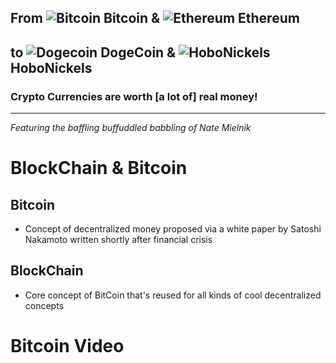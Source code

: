 ## From ![Bitcoin](https://files.coinmarketcap.com/static/img/coins/64x64/bitcoin.png) Bitcoin & ![Ethereum](https://files.coinmarketcap.com/static/img/coins/64x64/ethereum.png) Ethereum  
## to ![Dogecoin](https://files.coinmarketcap.com/static/img/coins/64x64/dogecoin.png) DogeCoin & ![HoboNickels](https://files.coinmarketcap.com/static/img/coins/64x64/hobonickels.png) HoboNickels

### Crypto Currencies are worth [a lot of] real money!

---

*Featuring the baffling buffuddled babbling of Nate Mielnik*



# BlockChain & Bitcoin
## Bitcoin
* <!-- .element class="fragment" -->Concept of decentralized money proposed via a white paper by Satoshi Nakamoto written shortly after financial crisis

## BlockChain
* <!-- .element class="fragment" -->Core concept of BitCoin that's reused for all kinds of cool decentralized concepts



# Bitcoin Video
<section>
  <iframe width="560" height="315" data-src="https://www.youtube.com/embed/t5JGQXCTe3c" frameborder="0" allowfullscreen></iframe>
</section>


